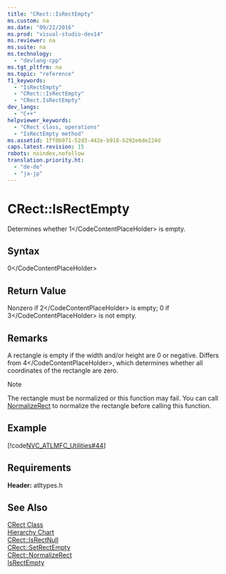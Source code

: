 ```yaml
---
title: "CRect::IsRectEmpty"
ms.custom: na
ms.date: "09/22/2016"
ms.prod: "visual-studio-dev14"
ms.reviewer: na
ms.suite: na
ms.technology: 
  - "devlang-cpp"
ms.tgt_pltfrm: na
ms.topic: "reference"
f1_keywords: 
  - "IsRectEmpty"
  - "CRect::IsRectEmpty"
  - "CRect.IsRectEmpty"
dev_langs: 
  - "C++"
helpviewer_keywords: 
  - "CRect class, operations"
  - "IsRectEmpty method"
ms.assetid: 1ff0b971-52d3-442e-b918-b292e6de224d
caps.latest.revision: 15
robots: noindex,nofollow
translation.priority.ht: 
  - "de-de"
  - "ja-jp"
---
```

# CRect::IsRectEmpty
Determines whether <CodeContentPlaceHolder>1\</CodeContentPlaceHolder> is empty.  
  
## Syntax  
  
<CodeContentPlaceHolder>0\</CodeContentPlaceHolder>  
## Return Value  
 Nonzero if <CodeContentPlaceHolder>2\</CodeContentPlaceHolder> is empty; 0 if <CodeContentPlaceHolder>3\</CodeContentPlaceHolder> is not empty.  
  
## Remarks  
 A rectangle is empty if the width and/or height are 0 or negative. Differs from <CodeContentPlaceHolder>4\</CodeContentPlaceHolder>, which determines whether all coordinates of the rectangle are zero.  
  
> [!NOTE]
>  The rectangle must be normalized or this function may fail. You can call [NormalizeRect](../vs140/crect--normalizerect.md) to normalize the rectangle before calling this function.  
  
## Example  
 [!code[NVC_ATLMFC_Utilities#44](../vs140/codesnippet/CPP/crect--isrectempty_1.cpp)]  
  
## Requirements  
 **Header:** atltypes.h  
  
## See Also  
 [CRect Class](../vs140/crect-class.md)   
 [Hierarchy Chart](../vs140/hierarchy-chart.md)   
 [CRect::IsRectNull](../vs140/crect--isrectnull.md)   
 [CRect::SetRectEmpty](../vs140/crect--setrectempty.md)   
 [CRect::NormalizeRect](../vs140/crect--normalizerect.md)   
 [IsRectEmpty](http://msdn.microsoft.com/library/windows/desktop/dd145017)